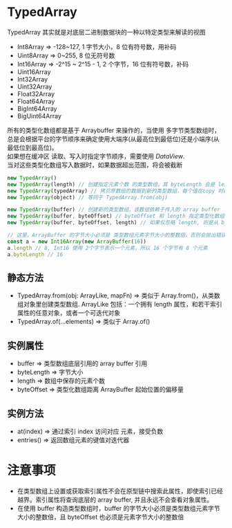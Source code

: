 # TypedArray
TypedArray 其实就是对底层二进制数据块的一种以特定类型来解读的视图
* Int8Array => -128~127, 1 字节大小，8 位有符号数，用补码
* Uint8Array => 0~255, 8 位无符号数
* Int16Array => -2^15 ~ 2^15 - 1, 2 个字节，16 位有符号数，补码
* Uint16Array
* Int32Array
* Uint32Array
* Float32Array
* Float64Array
* BigInt64Array
* BigUint64Array

所有的类型化数组都是基于 Arraybuffer 来操作的，当使用 多字节类型数组时，总是会根据平台的字节顺序来确定使用大端序(从最高位到最低位)还是小端序(从最低位到最高位)。  
如果想在缓冲区 读取、写入时指定字节顺序，需要使用 *DataView*.  
当对这些类型化数组写入数据时，如果数据超出范围，将会被截断

```js
new TypedArray()
new TypedArray(length) // 创建指定元素个数 的类型数组，其 byteLength 会是 length * BYTES_PER_ELEMENT
new TypedArray(typedArray) // 拷贝原数组的数据到新的类型数组，每个值在copy 时都转换为新的类型。新数组的长度和原数组相同
new TypedArray(object) // 等同于 TypedArray.from(obj)

new TypedArray(buffer) // 创建新的类型数组，该数组依赖于传入的 array buffer
new TypedArray(buffer, byteOffset) // byteOffset 和 length 指定类型化数组视图将暴露的内存范围，默认值为整个 buffer
new TypedArray(buffer, byteOffset, length) // 如果仅忽略 length, 则是从 byteOffset 开始的剩余部分的视图

// 这里，ArrayBuffer 的字节大小必须是 类型数组元素字节大小的整数倍，否则会抛出错误
const a = new Int16Array(new ArrayBuffer(16))
a.length // 8, Int16 使用 2个字节表示一个元素，所以 16 个字节有 8 个元素
a.byteLength // 16
```

## 静态方法
* TypedArray.from(obj: ArrayLike, mapFn) => 类似于 Array.from()，从类数组对象里创建类型数组. ArrayLike 包括：一个拥有 length 属性，和若干索引属性的任意对象，或者一个可迭代对象
* TypedArray.of(...elements) => 类似于 Array.of()
## 实例属性
* buffer => 类型数组底层引用的 array buffer 引用
* byteLength => 字节大小
* length => 数组中保存的元素个数
* byteOffset => 类型化数组距离 ArrayBuffer 起始位置的偏移量
## 实例方法
* at(index) => 通过索引 index 访问对应 元素，接受负数
* entries() => 返回数组元素的键值对迭代器

# 注意事项
* 在类型数组上设置或获取索引属性不会在原型链中搜索此属性，即使索引已经越界。索引属性将查询底层的 array buffer, 并且永远不会查看对象属性。
* 在使用 buffer 构造类型数组时，buffer 的字节大小必须是类型数组元素字节大小的整数倍，且 byteOffset 也必须是元素字节大小的整数倍